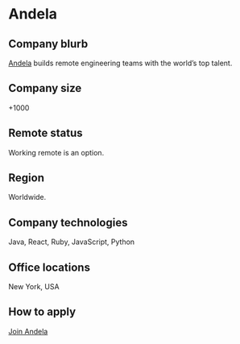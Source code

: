 # Andela

## Company blurb

[Andela](https://andela.com) builds remote engineering teams with the world’s top talent. 

## Company size

+1000

## Remote status

Working remote is an option.

## Region

Worldwide.

## Company technologies

Java, React, Ruby, JavaScript, Python

## Office locations

New York, USA

## How to apply

[Join Andela](https://andela.com/join-andela/)
